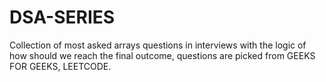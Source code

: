 # DSA-SERIES
Collection of most asked arrays questions in interviews with the logic of how should we reach the final outcome, questions are picked from GEEKS FOR GEEKS, LEETCODE.
